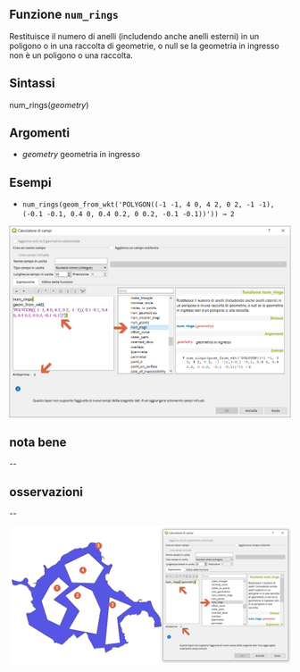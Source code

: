 ## Funzione `num_rings`

Restituisce il numero di anelli (includendo anche anelli esterni) in un poligono o in una raccolta di geometrie, o null se la geometria in ingresso non è un poligono o una raccolta.

## Sintassi

num_rings(_geometry_)

## Argomenti

* _geometry_ geometria in ingresso

## Esempi

* `num_rings(geom_from_wkt('POLYGON((-1 -1, 4 0, 4 2, 0 2, -1 -1),(-0.1 -0.1, 0.4 0, 0.4 0.2, 0 0.2, -0.1 -0.1))')) → 2`

<img src="/img/geometria/num_rings/num_rings1.png">

## nota bene

--

## osservazioni

--

<img src="/img/geometria/num_rings/num_rings2.png">